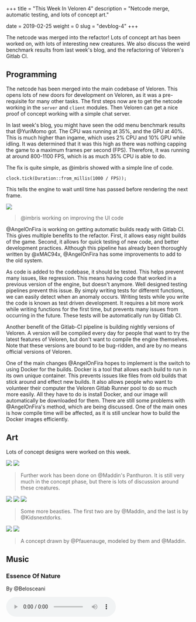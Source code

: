 +++
title = "This Week In Veloren 4"
description = "Netcode merge, automatic testing, and lots of concept art."

date = 2019-02-25
weight = 0
slug = "devblog-4"
+++

The netcode was merged into the refactor! Lots of concept art has been worked on, with lots of interesting new creatures. We also discuss the weird benchmark results from last week's blog, and the refactoring of Veloren's Gitlab CI.

## Programming

The netcode has been merged into the main codebase of Veloren. This opens lots of new doors for development on Veloren, as it was a pre-requisite for many other tasks. The first steps now are to get the netcode working in the `server` and `client` modules. Then Veloren can get a nice proof of concept working with a simple chat server.

In last week's blog, you might have seen the odd menu benchmark results that @YuriMomo got. The CPU was running at 35%, and the GPU at 40%. This is much higher than ingame, which uses 2% CPU and 10% GPU while idling. It was determined that it was this high as there was nothing capping the game to a maximum frames per second (FPS). Therefore, it was running at around 800-1100 FPS, which is as much 35% CPU is able to do.

The fix is quite simple, as @imbris showed with a simple line of code.

`clock.tick(Duration::from_millis(1000 / FPS));`

This tells the engine to wait until time has passed before rendering the next frame.

<img src="https://cdn.discordapp.com/attachments/449602562165833760/548714245382995974/ui.gif"/>

> @imbris working on improving the UI code

@AngelOnFira is working on getting automatic builds ready with Gitlab CI. This gives multiple benefits to the refactor. First, it allows easy night builds of the game. Second, it allows for quick testing of new code, and better development practices. Although this pipeline has already been thoroughly written by @xMAC94x, @AngelOnFira has some improvements to add to the old system.

As code is added to the codebase, it should be tested. This helps prevent many issues, like regression. This means having code that worked in a previous version of the engine, but doesn't anymore. Well designed testing pipelines prevent this issue. By simply writing tests for different functions, we can easily detect when an anomaly occurs. Writing tests while you write the code is known as test driven development. It requires a bit more work while writing functions for the first time, but prevents many issues from occurring in the future. These tests will be automatically run by Gitlab CI.

Another benefit of the Gitlab-CI pipeline is building nightly versions of Veloren. A version will be compiled every day for people that want to try the latest features of Veloren, but don't want to compile the engine themselves. Note that these versions are bound to be bug-ridden, and are by no means official versions of Veloren.

One of the main changes @AngelOnFira hopes to implement is the switch to using Docker for the builds. Docker is a tool that allows each build to run in its own unique container. This prevents issues like files from old builds that stick around and effect new builds. It also allows people who want to volunteer their computer the Veloren Gitlab Runner pool to do so much more easily. All they have to do is install Docker, and our image will automatically be downloaded for them. There are still some problems with @AngelOnFira's method, which are being discussed. One of the main ones is how compile time will be affected, as it is still unclear how to build the Docker images efficiently.

## Art

Lots of concept designs were worked on this week.

<img src="https://cdn.discordapp.com/attachments/546891221562294272/548922023724711993/All_in_one.png"/>

<img src="https://cdn.discordapp.com/attachments/546891221562294272/548922024257650738/Panthuron_rendered.png"/>

> Further work has been done on @Maddin's Panthuron. It is still very much in the concept phase, but there is lots of discussion around these creatures.

<img src="https://cdn.discordapp.com/attachments/449660795857403905/548614792147894286/Winged_Eye.png"/>

<img src="https://cdn.discordapp.com/attachments/449660795857403905/548540215090741248/Toucan.png"/>

<img src="https://cdn.discordapp.com/attachments/449660795857403905/549374733905559553/servant_of_Athuhu_fin.png"/>

> Some more beasties. The first two are by @Maddin, and the last is by @Kidsnextdorks.

<img src="https://media.discordapp.net/attachments/450039871650660374/547469859051667456/9lUgCSiBmMjF89RLxVcdNkddU93kYvJydEKL-2sI7BdK9K9e0T4b5rokszIf0PRA0OoxSRIJJk7n1HM16L5WBb-pmc1LKgANG6z3.png"/>

<img src="https://media.discordapp.net/attachments/449660795857403905/548553902916763648/Syrinx_2.png"/>

> A concept drawn by @Pfauenauge, modeled by them and @Maddin.

## Music

### Essence Of Nature
By @Belosceani

<audio controls>
  <source src="https://cdn.discordapp.com/attachments/548898973193338908/548901433378865152/Essence_of_Nature.ogg" type="audio/ogg">
Your browser does not support the audio element.
</audio>